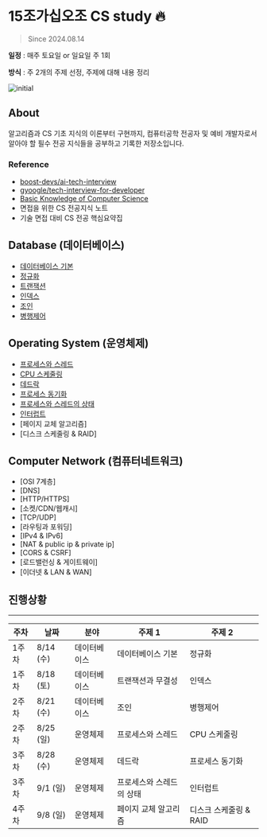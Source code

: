 # 15조가십오조 CS study 🔥
> Since 2024.08.14

 **일정** : 매주 토요일 or 일요일 주 1회 

 **방식** : 주 2개의 주제 선정, 주제에 대해 내용 정리 

![initial](https://github.com/user-attachments/assets/192a8f17-50b2-4e11-8f8c-a86fb4057515)


## About

알고리즘과 CS 기초 지식의 이론부터 구현까지, 컴퓨터공학 전공자 및 예비 개발자로서 알아야 할 필수 전공 지식들을 공부하고 기록한 저장소입니다.


### Reference

- [boost-devs/ai-tech-interview](https://github.com/boost-devs/ai-tech-interview)
- [gyoogle/tech-interview-for-developer](https://github.com/gyoogle/tech-interview-for-developer)
- [Basic Knowledge of Computer Science](https://github.com/Seogeurim/CS-study)
- 면접을 위한 CS 전공지식 노트
- 기술 면접 대비 CS 전공 핵심요약집


## Database (데이터베이스)
- [데이터베이스 기본](https://github.com/AI-Tech-7th-NLP-15/CS-Study/tree/main/Database/%EB%8D%B0%EC%9D%B4%ED%84%B0%EB%B2%A0%EC%9D%B4%EC%8A%A4%20%EA%B8%B0%EB%B3%B8)
- [정규화](https://github.com/AI-Tech-7th-NLP-15/CS-Study/tree/main/Database/%EC%A0%95%EA%B7%9C%ED%99%94)
- [트랜잭션](https://github.com/AI-Tech-7th-NLP-15/CS-Study/tree/main/Database/%ED%8A%B8%EB%9E%9C%EC%9E%AD%EC%85%98)
- [인덱스](https://github.com/AI-Tech-7th-NLP-15/CS-Study/tree/main/Database/%EC%9D%B8%EB%8D%B1%EC%8A%A4)
- [조인](https://github.com/ssunbear/CS-Study/tree/main/Database/%EC%A1%B0%EC%9D%B8)
- [병행제어](https://github.com/ssunbear/CS-Study/tree/main/Database/%EB%B3%91%ED%96%89%EC%A0%9C%EC%96%B4)


## Operating System (운영체제)
- [프로세스와 스레드](https://github.com/AI-Tech-7th-NLP-15/CS-Study/tree/main/Operating%20System/%ED%94%84%EB%A1%9C%EC%84%B8%EC%8A%A4%EC%99%80%20%EC%8A%A4%EB%A0%88%EB%93%9C)
- [CPU 스케줄링](https://github.com/AI-Tech-7th-NLP-15/CS-Study/tree/main/Operating%20System/CPU%20%EC%8A%A4%EC%BC%80%EC%A4%84%EB%A7%81)
- [데드락](https://github.com/AI-Tech-7th-NLP-15/CS-Study/tree/main/Operating%%C3%A520System/%EB%8D%B0%EB%93%9C%EB%9D%BD)
- [프로세스 동기화](https://github.com/AI-Tech-7th-NLP-15/CS-Study/tree/main/Operating%20System/%ED%94%84%EB%A1%9C%EC%84%B8%EC%8A%A4%20%EB%8F%99%EA%B8%B0%ED%99%94)
- [프로세스와 스레드의 상태](https://github.com/AI-Tech-7th-NLP-15/CS-Study/tree/main/Operating%20System/%ED%94%84%EB%A1%9C%EC%84%B8%EC%8A%A4%EC%99%80%20%EC%8A%A4%EB%A0%88%EB%93%9C%EC%9D%98%20%EC%83%81%ED%83%9C)
- [인터럽트](https://github.com/AI-Tech-7th-NLP-15/CS-Study/tree/main/Operating%20System/%EC%9D%B8%ED%84%B0%EB%9F%BD%ED%8A%B8)
- [페이지 교체 알고리즘]
- [디스크 스케줄링 & RAID]


## Computer Network (컴퓨터네트워크)
- [OSI 7계층]
- [DNS]
- [HTTP/HTTPS]
- [소켓/CDN/웹캐시]
- [TCP/UDP]
- [라우팅과 포워딩]
- [IPv4 & IPv6]
- [NAT & public ip & private ip]
- [CORS & CSRF]
- [로드밸런싱 & 게이트웨이]
- [이더넷 & LAN & WAN]





## 진행상황
---

|**주차**| **날짜** | **분야** | **주제 1**                                            | **주제 2**                                           |
| -------- | -------- | -------- | ----------------------------------------------------- | ---------------------------------------------------- | 
| 1주차 | 8/14 (수)  | 데이터베이스   | 데이터베이스 기본 | 정규화     |
| 1주차 | 8/18 (토)  | 데이터베이스   | 트랜잭션과 무결성 | 인덱스    |
| 2주차 | 8/21 (수)  | 데이터베이스   | 조인| 병행제어 |
| 2주차 | 8/25 (일)  | 운영체제   | 프로세스와 스레드| CPU 스케줄링|
| 3주차 | 8/28 (수)  | 운영체제  | 데드락| 프로세스 동기화 |
| 3주차 | 9/1 (일)  | 운영체제   | 프로세스와 스레드의 상태 | 인터럽트|
| 4주차 | 9/8 (일)  | 운영체제   | 페이지 교체 알고리즘 | 디스크 스케줄링 & RAID|
